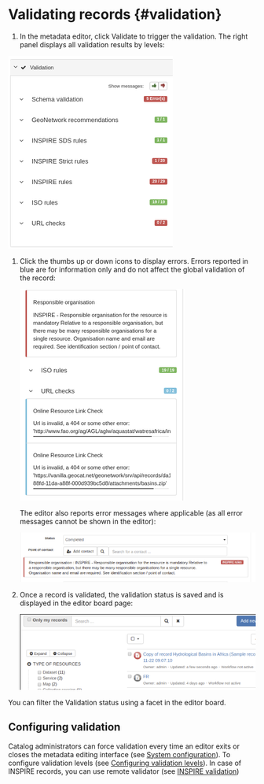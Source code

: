 # Validating records {#validation}

1.  In the metadata editor, click Validate to trigger the validation. The right panel displays all validation results by levels:

![](img/validation.png)

1.  Click the thumbs up or down icons to display errors. Errors reported in blue are for information only and do not affect the global validation of the record:

    ![](img/validation-details.png)

    The editor also reports error messages where applicable (as all error messages cannot be shown in the editor):

    ![](img/validation-inline.png)

2.  Once a record is validated, the validation status is saved and is displayed in the editor board page:

    ![](img/validation-status.png)

You can filter the Validation status using a facet in the editor board.

## Configuring validation

Catalog administrators can force validation every time an editor exits or closes the metadata editing interface (see [System configuration](../../administrator-guide/configuring-the-catalog/system-configuration.md)). To configure validation levels (see [Configuring validation levels](../../administrator-guide/managing-metadata-standards/configure-validation.md)). In case of INSPIRE records, you can use remote validator (see [INSPIRE validation](../../administrator-guide/configuring-the-catalog/inspire-configuration.md#inspire-validation))
